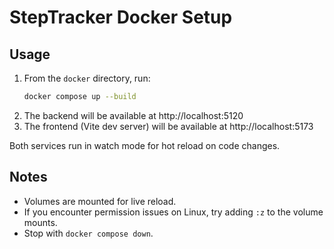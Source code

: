 # StepTracker Docker Setup

## Usage

1. From the `docker` directory, run:
   ```sh
   docker compose up --build
   ```
2. The backend will be available at http://localhost:5120
3. The frontend (Vite dev server) will be available at http://localhost:5173

Both services run in watch mode for hot reload on code changes.

## Notes
- Volumes are mounted for live reload.
- If you encounter permission issues on Linux, try adding `:z` to the volume mounts.
- Stop with `docker compose down`.
